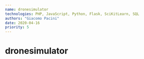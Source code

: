 ```yaml
---
name: dronesimulator
technologies: PHP, JavaScript, Python, Flask, SciKitLearn, SQL
authors: "Giacomo Pacini"
date: 2020-04-16
priority: 5
---
```


# dronesimulator


